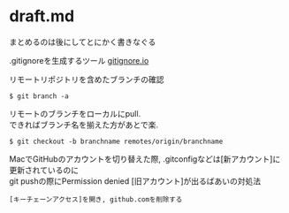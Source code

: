 # draft.md
まとめるのは後にしてとにかく書きなぐる

.gitignoreを生成するツール
[gitignore.io](https://www.gitignore.io/)

リモートリポジトリを含めたブランチの確認
```
$ git branch -a
```

リモートのブランチをローカルにpull.  
できればブランチ名を揃えた方があとで楽.
```
$ git checkout -b branchname remotes/origin/branchname
```

MacでGitHubのアカウントを切り替えた際, .gitconfigなどは[新アカウント]に更新されているのに  
git pushの際にPermission denied [旧アカウント]が出るばあいの対処法  
```
[キーチェーンアクセス]を開き, github.comを削除する
```
